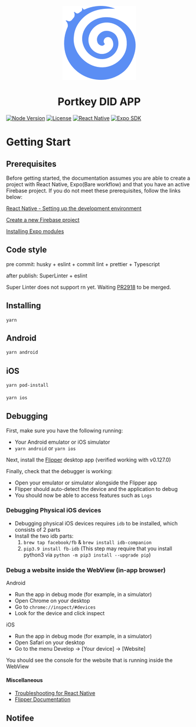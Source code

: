 <p align="center">
    <img width="200" src= "../../logo.png"/>
</p>

<h1 align="center">Portkey DID APP</h1>

[![Node Version](https://img.shields.io/badge/node-%3E%3D%2016.11.1-brightgreen)](https://nodejs.org/)
[![License](https://img.shields.io/badge/license-MIT-blue.svg)](#)
[![React Native](https://img.shields.io/badge/react--native-%3D0.69.7-red)](https://reactnative.dev/)
[![Expo SDK](https://img.shields.io/badge/Expo%20SDK-%3D46.0.0-green)](https://docs.expo.dev/versions/latest/)

# Getting Start

## Prerequisites

Before getting started, 
the documentation assumes you are able to create a project with React Native, Expo(Bare workflow) and that you have an active Firebase project. 
If you do not meet these prerequisites, follow the links below:

[React Native - Setting up the development environment](https://reactnative.dev/docs/environment-setup)

[Create a new Firebase project](https://console.firebase.google.com/)

[Installing Expo modules](https://docs.expo.dev/bare/installing-expo-modules/)

## Code style

pre commit: husky + eslint + commit lint + prettier + Typescript

after publish: SuperLinter + eslint

Super Linter does not support rn yet. Waiting [PR2918](https://github.com/github/super-linter/pull/2918) to be merged.


## Installing
```
yarn
```

## Android 
```bash
yarn android
```

## iOS
```bash
yarn pod-install

yarn ios
```

## Debugging

First, make sure you have the following running:

-   Your Android emulator or iOS simulator
-   `yarn android` or `yarn ios`

Next, install the [Flipper](https://fbflipper.com/) desktop app (verified working with v0.127.0)

Finally, check that the debugger is working:

-   Open your emulator or simulator alongside the Flipper app
-   Flipper should auto-detect the device and the application to debug
-   You should now be able to access features such as `Logs`

### Debugging Physical iOS devices

-   Debugging physical iOS devices requires `idb` to be installed, which consists of 2 parts
-   Install the two idb parts:
    1. `brew tap facebook/fb` & `brew install idb-companion`
    2. `pip3.9 install fb-idb` (This step may require that you install python3 via `python -m pip3 install --upgrade pip`)

### Debug a website inside the WebView (in-app browser)

Android

-   Run the app in debug mode (for example, in a simulator)
-   Open Chrome on your desktop
-   Go to `chrome://inspect/#devices`
-   Look for the device and click inspect

iOS

-   Run the app in debug mode (for example, in a simulator)
-   Open Safari on your desktop
-   Go to the menu Develop -> [Your device] -> [Website]

You should see the console for the website that is running inside the WebView

#### Miscellaneous

-   [Troubleshooting for React Native](https://facebook.github.io/react-native/docs/troubleshooting#content)
-   [Flipper Documentation](https://fbflipper.com/docs/features/react-native/)


## Notifee

